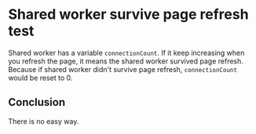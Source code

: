 # Shared worker survive page refresh test

Shared worker has a variable `connectionCount`. 
If it keep increasing when you refresh the page, it means the shared worker survived page refresh.
Because if shared worker didn't survive page refresh, `connectionCount` would be reset to 0.


## Conclusion

There is no easy way.
